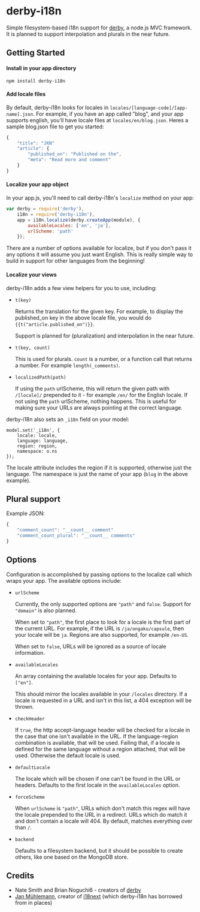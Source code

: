 # derby-i18n

Simple filesystem-based i18n support for [derby](http://derbyjs.com), a node.js MVC framework. It is planned to support interpolation and plurals in the near future.

## Getting Started

#### Install in your app directory

`npm install derby-i18n`

#### Add locale files

By default, derby-i18n looks for locales in `locales/[language-code]/[app-name].json`.
For example, if you have an app called "blog", and your app supports english, you'll
have locale files at `locales/en/blog.json`. Heres a sample blog.json file to get you started:

```javascript
{
	"title": "JKN"
    "article": {
    	"published_on": "Published on the",
    	"meta": "Read more and comment"
    }
}
```

#### Localize your app object

In your app.js, you'll need to call derby-i18n's `localize` method on your app:
	
```javascript
var derby = require('derby'),
	i18n = require('derby-i18n'),
	app = i18n.localize(derby.createApp(module), {
		availableLocales: ['en', 'ja'],
  		urlScheme: 'path'
	});
```

There are a number of options available for localize, but if you don't pass it any
options it will assume you just want English. This is really simple way to build
in support for other languages from the beginning!

#### Localize your views

derby-i18n adds a few view helpers for you to use, including:

- 	`t(key)`

	Returns the translation for the given key. For example, to display the published_on
	key in the above locale file, you would do `{{t("article.published_on")}}`.

	Support is planned for (pluralization) and interpolation in the near future.

- 	`t(key, count)`

	This is used for plurals. `count` is a number, or a function call that returns a number. For example `length(_comments)`.

-   `localizedPath(path)`

	If using the `path` urlScheme, this will return the given path with `/[locale]/` prepended to it - for example `/en/` for the English locale. If not using the `path` urlScheme, nothing happens. This is useful for making sure your URLs are always pointing at the correct language.

derby-i18n also sets an `_i18n` field on your model:

```
model.set('_i18n', {
    locale: locale,
    language: language,
    region: region,
    namespace: o.ns
});
```

The locale attribute includes the region if it is supported, otherwise just the language. The namespace is just the name of your app (`blog` in the above example).


## Plural support

Example JSON:

```javascript
{
	"comment_count": "__count__ comment"
	"comment_count_plural": "__count__ comments"
}
```

## Options

Configuration is accomplished by passing options to the localize call which wraps your app. The available options include:

-   `urlScheme`

	Currently, the only supported options are `"path"` and `false`. Support for `"domain"` is also planned.

	When set to `"path"`, the first place to look for a locale is the first part of the current URL. For example, if the URL is `/ja/ongaku/capsule`, then your locale will be `ja`. Regions are also supported, for example `/en-US`.

	When set to `false`, URLs will be ignored as a source of locale information.

-   `availableLocales`

	An array containing the available locales for your app. Defaults to `["en"]`.

	This should mirror the locales available in your `/locales` directory. If a locale is requested in a URL and isn't in this list, a 404 exception will be thrown.

-   `checkHeader`

	If `true`, the http accept-language header will be checked for a locale in the case that one isn't available in the URL. If the language-region combination is available, that will be used. Failing that, if a locale is defined for the same language without a region attached, that will be used. Otherwise the default locale is used.

-   `defaultLocale`
	
	The locale which will be chosen if one can't be found in the URL or headers. Defaults to the first locale in the `availableLocales` option.

-   `forceScheme`
	
	When `urlScheme` is `"path"`, URLs which don't match this regex will have the locale
	prepended to the URL in a redirect. URLs which do match it and don't contain a locale will 404. By default, matches everything over than `/`.

-   `backend`
	
	Defaults to a filesystem backend, but it should be possible to create others, like one based on the MongoDB store.


Credits
-------

- Nate Smith and Brian Noguchi6 - creators of [derby](http://derbyjs.com)
- [Jan Mühlemann](https://github.com/jamuhl), creator of [i18next](http://i18next.com) (which derby-i18n has borrowed from in places)